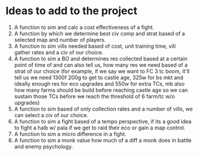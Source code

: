 
# Ideas to add to the project

1. A function to sim and calc a cost effectiveness of a fight.
2. A function by which we determine best civ comp and strat based of a selected map and number of players.
3. A function to sim vills needed based of cost, unit training time, vill gather rates and a civ of our choice.
4. A function to sim a BO and determines res collected based at a certain point of time of and can also tell us, how many res we need based of a strat of our choice (for example, if we say we want to FC 3 tc boom, it'll tell us we need 1300f 200g to get to castle age, 325w for bs mkt and ideally enough res for eco upgrades and 550w for extra TCs, mb also how many farms should be build before reaching castle age so we can sustain those TCs before we reach the threshold of 6 farm/tc w/o upgrades) 
5. A function to sim based of only collection rates and a number of vills, we can select a civ of our choice.
6. A function to sim a fight based of a tempo perspective, if its a good idea to fight a halb w/ pala if we get to raid their eco or gain a map control.
7. A function to sim a micro difference in a fight.
8. A function to sim a monk value how much of a diff a monk does in battle and enemy psychology.
